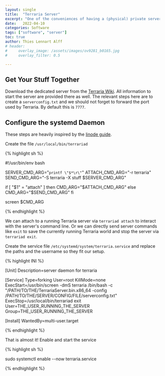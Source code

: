 ```yaml
---
layout: single
title:  "Terraria Server"
excerpt: "One of the conveniences of having a (physical) private server available is that we can quickly spin up a dedicated game server. Even if we want to play the game together with some friends just for a few days before quitting it again (not that unlikely, is it?). With systemd it is quite easy to automatically start the server after reboots to avoid the necessity of starting the server manually."
date:   2022-04-10
categories: Software
tags: ["software", "server"]
toc: true
author: Thies Lennart Alff
# header:
#     overlay_image: /assets/images/ov9281_b0165.jpg
#     overlay_filter: 0.5

---
```



## Get Your Stuff Together

Download the dedicated server from the [Terraria Wiki](https://terraria.fandom.com/wiki/Server). All information to start the server are provided there as well. The relevant steps here are to create a `serverconfig.txt` and we should not forget to forward the port used by Terraria. By default this is `7777`.

## Configure the systemd Daemon

These steps are heavily inspired by the [linode guide](https://www.linode.com/docs/guides/host-a-terraria-server-on-your-linode/).

Create the file `/usr/local/bin/terrariad`

{% highlight sh %}

#!/usr/bin/env bash

SERVER_CMD_ARG="`printf \"$*\r\"`"
ATTACH_CMD_ARG="-r terraria"
SEND_CMD_ARG="-S terraria -X stuff $SERVER_CMD_ARG"

if [ "$1" = "attach" ]
then
    CMD_ARG="$ATTACH_CMD_ARG"
else
    CMD_ARG="$SEND_CMD_ARG"
fi

screen $CMD_ARG

{% endhighlight %}

We can attach to a running Terraria server via `terrariad attach` to interact with the server's command line. Or we can directly send server commands like `exit` to save the currently running Terraria world and stop the server via `terrariad exit`. 

Create the service file `/etc/systemd/system/terraria.service` and replace the paths and the username so they fit our setup.

{% highlight INI %}

[Unit]
Description=server daemon for terraria

[Service]
Type=forking
User=root
KillMode=none
ExecStart=/usr/bin/screen -dmS terraria /bin/bash -c "/PATH/TO/THE/TerrariaServer.bin.x86_64 -config /PATH/TO/THE/SERVER/CONFIG/FILE/serverconfig.txt"
ExecStop=/usr/local/bin/terrariad exit
User=THE_USER_RUNNING_THE_SERVER
Group=THE_USER_RUNNING_THE_SERVER

[Install]
WantedBy=multi-user.target

{% endhighlight %}

That is almost it! Enable and start the service

{% highlight sh %}

sudo systemctl enable --now terraria.service

{% endhighlight %}


